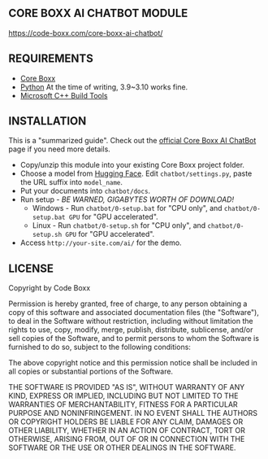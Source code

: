 ## CORE BOXX AI CHATBOT MODULE
https://code-boxx.com/core-boxx-ai-chatbot/

## REQUIREMENTS
* [Core Boxx](https://github.com/code-boxx/Core-Boxx-PHP-Framework/tree/main/core)
* [Python](https://www.python.org/) At the time of writing, 3.9~3.10 works fine.
* [Microsoft C++ Build Tools](https://visualstudio.microsoft.com/downloads/?q=build+tools)

## INSTALLATION
This is a "summarized guide". Check out the [official Core Boxx AI ChatBot](https://code-boxx.com/core-boxx-ai-chatbot/) page if you need more details.

* Copy/unzip this module into your existing Core Boxx project folder.
* Choose a model from [Hugging Face](https://huggingface.co/models?pipeline_tag=text-generation&sort=trending). Edit `chatbot/settings.py`, paste the URL suffix into `model_name`.
* Put your documents into `chatbot/docs`.
* Run setup - *BE WARNED, GIGABYTES WORTH OF DOWNLOAD!*
  * Windows - Run `chatbot/0-setup.bat` for "CPU only", and `chatbot/0-setup.bat GPU` for "GPU accelerated".
  * Linux - Run `chatbot/0-setup.sh` for "CPU only", and `chatbot/0-setup.sh GPU` for "GPU accelerated".
* Access `http://your-site.com/ai/` for the demo.

## LICENSE
Copyright by Code Boxx

Permission is hereby granted, free of charge, to any person obtaining a copy
of this software and associated documentation files (the "Software"), to deal
in the Software without restriction, including without limitation the rights
to use, copy, modify, merge, publish, distribute, sublicense, and/or sell
copies of the Software, and to permit persons to whom the Software is
furnished to do so, subject to the following conditions:

The above copyright notice and this permission notice shall be included in all
copies or substantial portions of the Software.

THE SOFTWARE IS PROVIDED "AS IS", WITHOUT WARRANTY OF ANY KIND, EXPRESS OR
IMPLIED, INCLUDING BUT NOT LIMITED TO THE WARRANTIES OF MERCHANTABILITY,
FITNESS FOR A PARTICULAR PURPOSE AND NONINFRINGEMENT. IN NO EVENT SHALL THE
AUTHORS OR COPYRIGHT HOLDERS BE LIABLE FOR ANY CLAIM, DAMAGES OR OTHER
LIABILITY, WHETHER IN AN ACTION OF CONTRACT, TORT OR OTHERWISE, ARISING FROM,
OUT OF OR IN CONNECTION WITH THE SOFTWARE OR THE USE OR OTHER DEALINGS IN THE
SOFTWARE.